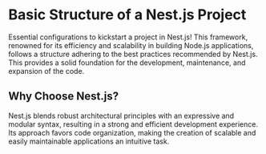 # Basic Structure of a Nest.js Project

Essential configurations to kickstart a project in Nest.js! This framework, renowned for its efficiency and scalability in building Node.js applications, follows a structure adhering to the best practices recommended by Nest.js. This provides a solid foundation for the development, maintenance, and expansion of the code.

## Why Choose Nest.js?

Nest.js blends robust architectural principles with an expressive and modular syntax, resulting in a strong and efficient development experience. Its approach favors code organization, making the creation of scalable and easily maintainable applications an intuitive task.
